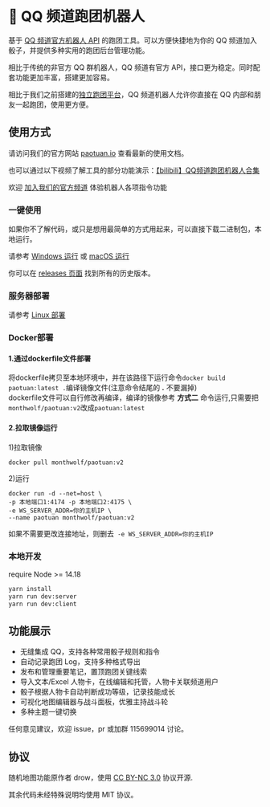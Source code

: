 # 🎲 QQ 频道跑团机器人

基于 [QQ 频道官方机器人 API](https://bot.q.qq.com/wiki/#%E7%AE%80%E4%BB%8B) 的跑团工具。可以方便快捷地为你的 QQ 频道加入骰子，并提供多种实用的跑团后台管理功能。

相比于传统的非官方 QQ 群机器人，QQ 频道有官方 API，接口更为稳定。同时配套功能更加丰富，搭建更加容易。

相比于我们之前搭建的[独立跑团平台](https://github.com/paotuan/paotuan)，QQ 频道机器人允许你直接在 QQ 内部和朋友一起跑团，使用更方便。

## 使用方式

请访问我们的官方网站 [paotuan.io](https://paotuan.io) 查看最新的使用文档。

也可以通过以下视频了解工具的部分功能演示：[【bilibili】QQ频道跑团机器人合集](https://space.bilibili.com/688429881/channel/collectiondetail?sid=1162902)

欢迎 [加入我们的官方频道](https://pd.qq.com/s/gv78r06x1) 体验机器人各项指令功能

### 一键使用
如果你不了解代码，或只是想用最简单的方式用起来，可以直接下载二进制包，本地运行。

请参考 [Windows 运行](https://paotuan.io/setup/download/windows.html) 或 [macOS 运行](https://paotuan.io/setup/download/macos.html)

你可以在 [releases 页面](https://github.com/paotuan/qqchannel-bot/releases) 找到所有的历史版本。

### 服务器部署
请参考 [Linux 部署](https://paotuan.io/setup/download/linux.html)

### Docker部署
#### 1.通过dockerfile文件部署
将dockerfile拷贝至本地环境中，并在该路径下运行命令`docker build paotuan:latest .`编译镜像文件(注意命令结尾的 **.** 不要漏掉)  
dockerfile文件可以自行修改再编译，编译的镜像参考 **方式二** 命令运行,只需要把`monthwolf/paotuan:v2`改成`paotuan:latest`

#### 2.拉取镜像运行  
1)拉取镜像 
```
docker pull monthwolf/paotuan:v2
```

2)运行  
```
docker run -d --net=host \
-p 本地端口1:4174 -p 本地端口2:4175 \
-e WS_SERVER_ADDR=你的主机IP \
--name paotuan monthwolf/paotuan:v2
```  

如果不需要更改连接地址，则删去` -e WS_SERVER_ADDR=你的主机IP`

### 本地开发
require Node >= 14.18

```bash
yarn install
yarn run dev:server
yarn run dev:client
```

## 功能展示
- 无缝集成 QQ，支持各种常用骰子规则和指令
- 自动记录跑团 Log，支持多种格式导出
- 发布和管理重要笔记，置顶跑团关键线索
- 导入文本/Excel 人物卡，在线编辑和托管，人物卡关联频道用户
- 骰子根据人物卡自动判断成功等级，记录技能成长
- 可视化地图编辑器与战斗面板，优雅主持战斗轮
- 多种主题一键切换


任何意见建议，欢迎 issue，pr 或加群 115699014 讨论。

## 协议
随机地图功能原作者 drow，使用 [CC BY-NC 3.0](http://creativecommons.org/licenses/by-nc/3.0/) 协议开源.

其余代码未经特殊说明均使用 MIT 协议。
